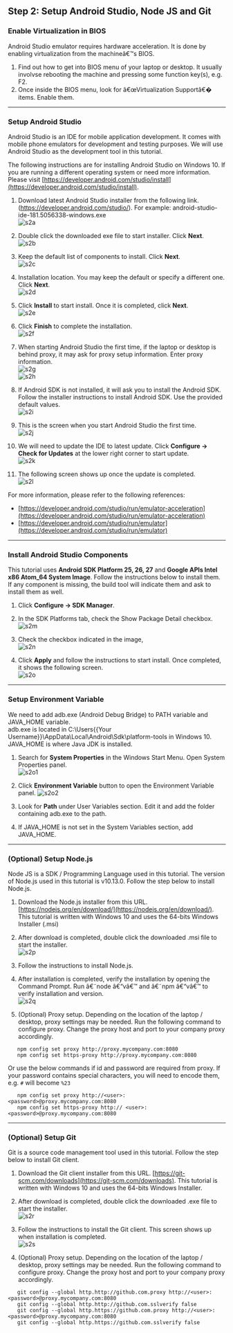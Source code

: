 ## Step 2:  Setup Android Studio, Node JS and Git

### Enable Virtualization in BIOS

Android Studio emulator requires hardware acceleration.  It is done by enabling virtualization from the machineâ€™s BIOS.  
1.	Find out how to get into BIOS menu of your laptop or desktop.  It usually involvse rebooting the machine and pressing some function key(s), e.g. F2.  
2.	Once inside the BIOS menu, look for â€œVirtualization Supportâ€� items.  Enable them.

***

### Setup Android Studio

Android Studio is an IDE for mobile application development.  It comes with mobile phone emulators for development and testing purposes.  We will use Android Studio as the development tool in this tutorial.  

The following instructions are for installing Android Studio on Windows 10.  If you are running a different operating system or need more information.  Please visit [https://developer.android.com/studio/install](https://developer.android.com/studio/install).  

1.	Download latest Android Studio installer from the following link.  (https://developer.android.com/studio/).  For example: android-studio-ide-181.5056338-windows.exe  
![s2a](./imgs/s2a.png)

2.	Double click the downloaded exe file to start installer.  Click **Next**.  
![s2b](./imgs/s2b.png)

3.	Keep the default list of components to install.  Click **Next**.  
![s2c](./imgs/s2c.png)

4.	Installation location.  You may keep the default or specify a different one.  Click **Next**.  
![s2d](./imgs/s2d.png)

5.	Click **Install** to start install.  Once it is completed, click **Next**.  
![s2e](./imgs/s2e.png)

6.	Click **Finish** to complete the installation.  
![s2f](./imgs/s2f.png)

7.	When starting Android Studio the first time, if the laptop or desktop is behind proxy, it may ask for proxy setup information.  Enter proxy information.  
![s2g](./imgs/s2g.jpg)  
![s2h](./imgs/s2h.png)  

8.	If Android SDK is not installed, it will ask you to install the Android SDK.  Follow the installer instructions to install Android SDK.  Use the provided default values.  
![s2i](./imgs/s2i.jpg)  

9.	This is the screen when you start Android Studio the first time.  
![s2j](./imgs/s2j.png)  

10.	We will need to update the IDE to latest update.  Click **Configure -> Check for Updates** at the lower right corner to start update.  
![s2k](./imgs/s2k.png)  

11.	The following screen shows up once the update is completed.  
![s2l](./imgs/s2l.png)  

For more information, please refer to the following references:  

- [https://developer.android.com/studio/run/emulator-acceleration](https://developer.android.com/studio/run/emulator-acceleration)  
- [https://developer.android.com/studio/run/emulator](https://developer.android.com/studio/run/emulator)  

***

### Install Android Studio Components

This tutorial uses **Android SDK Platform 25, 26, 27** and **Google APIs Intel x86 Atom_64 System Image**.  Follow the instructions below to install them.  If any component is missing, the build tool will indicate them and ask to install them as well.  

1.	Click **Configure -> SDK Manager**.

2.	In the SDK Platforms tab, check the Show Package Detail checkbox.  
![s2m](./imgs/s2m.png)  

3.	Check the checkbox indicated in the image,  
![s2n](./imgs/s2n.png)  

4.	Click **Apply** and follow the instructions to start install.  Once completed, it shows the following screen.  
![s2o](./imgs/s2o.png)  

***

### Setup Environment Variable

We need to add adb.exe (Android Debug Bridge) to PATH variable and JAVA_HOME variable.    
adb.exe is located in C:\Users\{{Your Username}}\AppData\Local\Android\Sdk\platform-tools in Windows 10.     
JAVA_HOME is where Java JDK is installed.  

1.  Search for **System Properties** in the Windows Start Menu.  Open System Properties panel.  
![s2o1](./imgs/s2o1.png)         

2.  Click **Environment Variable** button to open the Environment Variable panel.
![s2o2](./imgs/s2o2.png)

3.  Look for **Path** under User Variables section.  Edit it and add the folder containing adb.exe to the path.  

4.  If JAVA_HOME is not set in the System Variables section, add JAVA_HOME.
  

***

### (Optional) Setup Node.js

Node JS is a SDK / Programming Language used in this tutorial.   The version of Node.js used in this tutorial is v10.13.0.  Follow the step below to install Node.js.  

1.	Download the Node.js installer from this URL.  [https://nodejs.org/en/download/](https://nodejs.org/en/download/).  This tutorial is written with Windows 10 and uses the 64-bits Windows Installer (.msi)  

2.	After download is completed, double click the downloaded .msi file to start the installer.  
![s2p](./imgs/s2p.png)  

3.	Follow the instructions to install Node.js.    

4.	After installation is completed, verify the installation by opening the Command Prompt.  Run â€˜node â€“vâ€™ and â€˜npm â€“vâ€™ to verify installation and version.  
![s2q](./imgs/s2q.png)  

5.	(Optional)  Proxy setup.  Depending on the location of the laptop / desktop, proxy settings may be needed.  Run the following command to configure proxy.  Change the proxy host and port to your company proxy accordingly.  

```
   npm config set proxy http://proxy.mycompany.com:8080
   npm config set https-proxy http://proxy.mycompany.com:8080
```

Or use the below commands if id and password are required from proxy. If your password contains special characters, you will need to encode them, e.g. `#` will become `%23`

```
   npm config set proxy http://<user>:<password>@proxy.mycompany.com:8080
   npm config set https-proxy http:// <user>:<password>@proxy.mycompany.com:8080
```

***

### (Optional) Setup Git

Git is a source code management tool used in this tutorial.  Follow the step below to install Git client.  

1.	Download the Git client installer from this URL.  [https://git-scm.com/downloads](https://git-scm.com/downloads).  This tutorial is written with Windows 10 and uses the 64-bits Windows Installer.  

2.	After download is completed, double click the downloaded .exe file to start the installer.  
![s2r](./imgs/s2r.png) 

3.	Follow the instructions to install the Git client. This screen shows up when installation is completed.  
![s2s](./imgs/s2s.png)  

4.	(Optional)  Proxy setup.  Depending on the location of the laptop / desktop, proxy settings may be needed.  Run the following command to configure proxy.  Change the proxy host and port to your company proxy accordingly.

```
   git config --global http.http://github.com.proxy http://<user>:<password>@proxy.mycompany.com:8080
   git config --global http.http://github.com.sslverify false
   git config --global http.https://github.com.proxy http://<user>:<password>@proxy.mycompany.com:8080
   git config --global http.https://github.com.sslverify false
```


